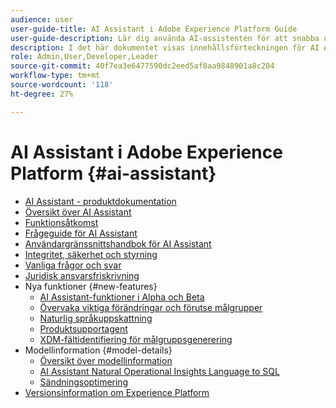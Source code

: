 ```yaml
---
audience: user
user-guide-title: AI Assistant i Adobe Experience Platform Guide
user-guide-description: Lär dig använda AI-assistenten för att snabba upp arbetsflödet med Adobe Experience Platform och Real-Time Customer Data Platform.
description: I det här dokumentet visas innehållsförteckningen för AI Assistant i Adobe Experience Platform.
role: Admin,User,Developer,Leader
source-git-commit: 40f7ea3e6477590dc2eed5af8aa9848901a8c204
workflow-type: tm+mt
source-wordcount: '118'
ht-degree: 27%

---
```



# AI Assistant i Adobe Experience Platform {#ai-assistant}

* [AI Assistant - produktdokumentation](landing.md)
* [Översikt över AI Assistant](home.md)
* [Funktionsåtkomst](access.md)
* [Frågeguide för AI Assistant](questions.md)
* [Användargränssnittshandbok för AI Assistant](ui-guide.md)
* [Integritet, säkerhet och styrning](privacy.md)
* [Vanliga frågor och svar](faq.md)
* [Juridisk ansvarsfriskrivning](legal-disclaimer.md)
* Nya funktioner {#new-features}
   * [AI Assistant-funktioner i Alpha och Beta](./new-features/alpha-beta.md)
   * [Övervaka viktiga förändringar och förutse målgrupper](./new-features/audience-forecasting.md)
   * [Naturlig språkuppskattning](./new-features/natural-language.md)
   * [Produktsupportagent](./new-features/customer-support.md)
   * [XDM-fältidentifiering för målgruppsgenerering](./new-features/xdm-field-discovery.md)
* Modellinformation {#model-details}
   * [Översikt över modellinformation](./model-details/overview.md)
   * [AI Assistant Natural Operational Insights Language to SQL](./model-details/natural-language-to-sql.md)
   * [Sändningsoptimering](./model-details/send-time-optimization.md)
* [Versionsinformation om Experience Platform](https://experienceleague.adobe.com/sv/docs/experience-platform/release-notes/latest)

